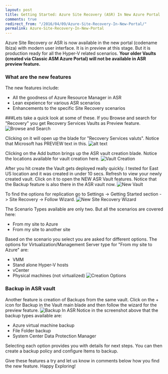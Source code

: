 ```yaml
---
layout: post
title: Getting Started: Azure Site Recovery (ASR) In New Azure Portal
comments: true
redirect_from: "/2016/04/09/Azure-Site-Recovery-In-New-Portal/"
permalink: Azure-Site-Recovery-In-New-Portal
---
```


Azure Site Recovery or ASR is now available in the new portal (codename Ibiza) with modern user interface. It is in preview at this stage. But it is production ready for all the Hyper-V related scenarios.
**Your older Vaults (created via Classic ASM Azure Portal) will not be available in ASR preview feature.**

### What are the new features

The new features include:
* All the goodness of Azure Resource Manager in ASR
* Lean expeience for various ASR scenarios
* Enhancements to the specific Site Recovery scenarios

###Lets take a quick look at some of these.
If you Browse and search for "Recovery" you get Recovery Services Vaults as Preview feature.
![Browse and Search](/assets/01ASRPreview/BrowseAndSearch.png "Browse and Search")

Clicking on it will open up the blade for "Recovery Services valuts". Notice that Microsoft has PREVIEW text in this.
![alt text](/assets/01ASRPreview/ASRVault.png "ASR Vault")

Clicking on the Add button brings up the ASR vault creation blade. Notice the locations available for vault creation here.
![Vault Creation](/assets/01ASRPreview/VaultCreation.png "Vault Creation")

After you hit create the Vault gets deployed really quickly. I tested for East US location and it was created in under 10 secs.
Refresh to view your newly created vault. Click on it to open the NEW ASR Vault features. Notice that the Backup feature is also there in the ASR vault now.
![New Vault](/assets/01ASRPreview/NewVault.png "New Vault")

To find the options for replication go to Settings -> Getting Started section -> Site Recovery -> Follow Wizard.
![New Site Recovery Wizard](/assets/01ASRPreview/GettingStarted.png "New Site Recovery Wizard")

The Scenario Types available are only two. But all the scenarios are covered here:
* From my site to Azure
* From my site to another site

Based on the scenario you select you are asked for different options. The options for Virtualization/Management Server type for "From my site to Azure" are:
* VMM
* Stand alone Hyper-V hosts
* vCenter
* Physical machines (not virtualized)
![Creation Options](/assets/01ASRPreview/CreationOptions.png "Creation Options")

### Backup in ASR vault
Another feature is creation of Backups from the same vault. Click on the + icon for Backup in the Vault main blade and then follow the wizard for the preview feature.
![Backup In ASR](/assets/01ASRPreview/BackupInASR.png "Backup In ASR")
Notice in the screenshot above that the backup types available are:
* Azure virtual machine backup
* File Folder backup
* System Center Data Protection Manager

Selecting each option provides you with details for next steps. You can then create a backup policy and configure Items to backup.

Give these features a try and let us know in comments below how you find the new feature.
Happy Exploring!
